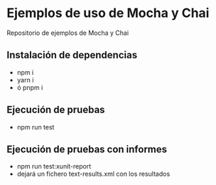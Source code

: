 # Ejemplos de uso de Mocha y Chai

Repositorio de ejemplos de Mocha y Chai

## Instalación de dependencias
- npm i
- yarn i
- ó pnpm i
## Ejecución de pruebas
- npm run test

## Ejecución de pruebas con informes
- npm run test:xunit-report
- dejará un fichero text-results.xml con los resultados
